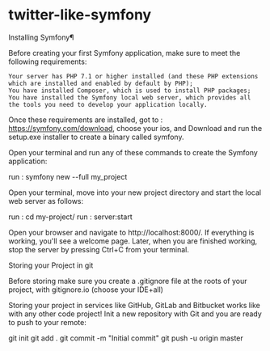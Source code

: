 # twitter-like-symfony

Installing Symfony¶

Before creating your first Symfony application, make sure to meet the following requirements:

    Your server has PHP 7.1 or higher installed (and these PHP extensions which are installed and enabled by default by PHP);
    You have installed Composer, which is used to install PHP packages;
    You have installed the Symfony local web server, which provides all the tools you need to develop your application locally.
    
Once these requirements are installed, got to : https://symfony.com/download, choose your ios, and Download and run the setup.exe installer to create a binary called symfony.     

Open your terminal and run any of these commands to create the Symfony application:

 run : symfony new --full my_project
 
 Open your terminal, move into your new project directory and start the local web server as follows:

 run : cd my-project/
 run : server:start
 
 Open your browser and navigate to http://localhost:8000/. If everything is working, you'll see a welcome page. Later, when you are finished working, stop the server by pressing Ctrl+C from your terminal.


Storing your Project in git

Before storing make sure you create a .gitignore file at the roots of your project, with gitignore.io (choose your IDE+all)

Storing your project in services like GitHub, GitLab and Bitbucket works like with any other code project! Init a new repository with Git and you are ready to push to your remote:

 git init
 git add .
 git commit -m "Initial commit"
 git push -u origin master
